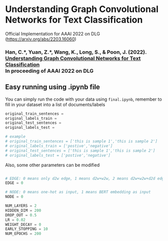 # Understanding Graph Convolutional Networks for Text Classification
Official Implementation for AAAI 2022 on DLG
(https://arxiv.org/abs/2203.16060)

<h3>
  <b>Han, C.*, Yuan, Z.*, Wang, K., Long, S., & Poon, J. (2022). <br/><a href="https://arxiv.org/abs/2203.16060">Understanding Graph Convolutional Networks for Text Classification</a><br/>In proceeding of AAAI 2022 on DLG</b></span>
</h3>



## Easy running using .ipynb file
You can simply run the code with your data using `final.ipynb`, remember to fill in your dataset into a list of documents/labels
```python
original_train_sentences = 
original_labels_train = 
original_test_sentences = 
original_labels_test = 

# example 
# original_train_sentences = ['this is sample 1','this is sample 2']
# original_labels_train = ['postive','negative']
# original_test_sentences = ['this is sample 1','this is sample 2']
# original_labels_test = ['postive','negative']
```
Also, some other parameters can be modified
```python

# EDGE: 0 means only d2w edge, 1 means d2w+w2w, 2 means d2w+w2w+d2d edge
EDGE = 0

# NODE: 0 means one-hot as input, 1 means BERT embedding as input
NODE = 0 

NUM_LAYERS = 2 
HIDDEN_DIM = 200
DROP_OUT = 0.5
LR = 0.02
WEIGHT_DECAY = 0
EARLY_STOPPING = 10
NUM_EPOCHS = 200
```
